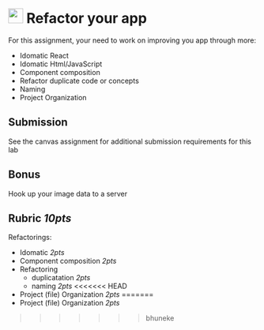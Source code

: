 <img src="https://cloud.githubusercontent.com/assets/478864/22186847/68223ce6-e0b1-11e6-8a62-0e3edc96725e.png" width=30> Refactor your app
===

For this assignment, your need to work on improving you app through more:

* Idomatic React
* Idomatic Html/JavaScript
* Component composition
* Refactor duplicate code or concepts
* Naming
* Project Organization

## Submission

See the canvas assignment for additional submission requirements for this lab

## Bonus

Hook up your image data to a server

## Rubric *10pts*

Refactorings:
* Idomatic *2pts*
* Component composition *2pts*
* Refactoring 
  * duplicatation *2pts*
  * naming *2pts*
<<<<<<< HEAD
* Project (file) Organization *2pts*
=======
* Project (file) Organization *2pts*
>>>>>>> bhuneke

